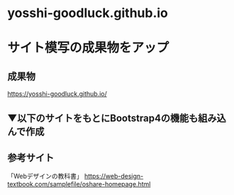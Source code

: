 # yosshi-goodluck.github.io
# サイト模写の成果物をアップ
## 成果物
https://yosshi-goodluck.github.io/

## ▼以下のサイトをもとにBootstrap4の機能も組み込んで作成
## 参考サイト
「Webデザインの教科書」
https://web-design-textbook.com/samplefile/oshare-homepage.html
